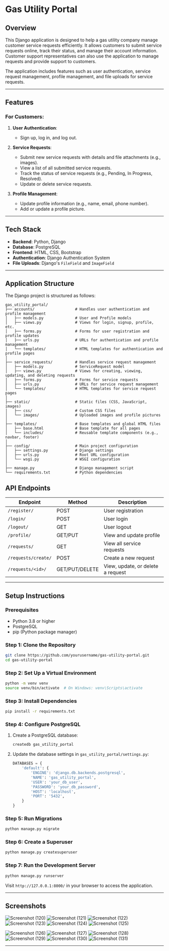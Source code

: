 # Gas Utility Portal

## Overview
This Django application is designed to help a gas utility company manage customer service requests efficiently. It allows customers to submit service requests online, track their status, and manage their account information. Customer support representatives can also use the application to manage requests and provide support to customers.

The application includes features such as user authentication, service request management, profile management, and file uploads for service requests.

---

## Features

### For Customers:
1. **User Authentication**:
   - Sign up, log in, and log out.

2. **Service Requests**:
   - Submit new service requests with details and file attachments (e.g., images).
   - View a list of all submitted service requests.
   - Track the status of service requests (e.g., Pending, In Progress, Resolved).
   - Update or delete service requests.

3. **Profile Management**:
   - Update profile information (e.g., name, email, phone number).
   - Add or update a profile picture.

---

## Tech Stack
- **Backend**: Python, Django
- **Database**: PostgreSQL
- **Frontend**: HTML, CSS, Bootstrap
- **Authentication**: Django Authentication System
- **File Uploads**: Django's `FileField` and `ImageField`

---

## Application Structure
The Django project is structured as follows:

```
gas_utility_portal/
├── accounts/                  # Handles user authentication and profile management
│   ├── models.py              # User and Profile models
│   ├── views.py               # Views for login, signup, profile, etc.
│   ├── forms.py               # Forms for user registration and profile updates
│   ├── urls.py                # URLs for authentication and profile management
│   └── templates/             # HTML templates for authentication and profile pages
│
├── service_requests/          # Handles service request management
│   ├── models.py              # ServiceRequest model
│   ├── views.py               # Views for creating, viewing, updating, and deleting requests
│   ├── forms.py               # Forms for service requests
│   ├── urls.py                # URLs for service request management
│   └── templates/             # HTML templates for service request pages
│
├── static/                    # Static files (CSS, JavaScript, images)
│   ├── css/                   # Custom CSS files
│   └── images/                # Uploaded images and profile pictures
│
├── templates/                 # Base templates and global HTML files
│   ├── base.html              # Base template for all pages
│   └── includes/              # Reusable template components (e.g., navbar, footer)
│
├── config/                    # Main project configuration
│   ├── settings.py            # Django settings
│   ├── urls.py                # Root URL configuration
│   └── wsgi.py                # WSGI configuration
│
├── manage.py                  # Django management script
└── requirements.txt           # Python dependencies
```

## API Endpoints
| Endpoint | Method | Description |
|----------|--------|-------------|
| `/register/` | POST | User registration |
| `/login/` | POST | User login |
| `/logout/` | GET | User logout |
| `/profile/` | GET/PUT | View and update profile |
| `/requests/` | GET | View all service requests |
| `/requests/create/` | POST | Create a new request |
| `/requests/<id>/` | GET/PUT/DELETE | View, update, or delete a request |
---

## Setup Instructions

### Prerequisites
- Python 3.8 or higher
- PostgreSQL
- pip (Python package manager)

### Step 1: Clone the Repository
```bash
git clone https://github.com/yourusername/gas-utility-portal.git
cd gas-utility-portal
```

### Step 2: Set Up a Virtual Environment
```bash
python -m venv venv
source venv/bin/activate  # On Windows: venv\Scripts\activate
```

### Step 3: Install Dependencies
```bash
pip install -r requirements.txt
```

### Step 4: Configure PostgreSQL
1. Create a PostgreSQL database:
   ```bash
   createdb gas_utility_portal
   ```
2. Update the database settings in `gas_utility_portal/settings.py`:
   ```python
   DATABASES = {
       'default': {
           'ENGINE': 'django.db.backends.postgresql',
           'NAME': 'gas_utility_portal',
           'USER': 'your_db_user',
           'PASSWORD': 'your_db_password',
           'HOST': 'localhost',
           'PORT': '5432',
       }
   }
   ```

### Step 5: Run Migrations
```bash
python manage.py migrate
```

### Step 6: Create a Superuser
```bash
python manage.py createsuperuser
```

### Step 7: Run the Development Server
```bash
python manage.py runserver
```

Visit `http://127.0.0.1:8000/` in your browser to access the application.

---

## Screenshots
![Screenshot (120)](https://github.com/user-attachments/assets/aaf52aac-1e0c-4863-b705-bcb4600ef4db)
![Screenshot (121)](https://github.com/user-attachments/assets/c730db24-3b22-48e9-ae48-26218d563cbf)
![Screenshot (122)](https://github.com/user-attachments/assets/96138f31-9544-4a49-9ec1-c1eab33373cd)
![Screenshot (123)](https://github.com/user-attachments/assets/9c8b7f26-1932-4b68-9285-5774916c6193)
![Screenshot (124)](https://github.com/user-attachments/assets/0295ce6b-40f8-4569-905e-e7bf4206672d)
![Screenshot (125)](https://github.com/user-attachments/assets/5ef7ee0d-1b24-43b0-8b49-ed6b96d70b31)

![Screenshot (126)](https://github.com/user-attachments/assets/7da750fb-dfbc-4d3a-b310-b8c08b2df0b7)
![Screenshot (127)](https://github.com/user-attachments/assets/0523456e-8e56-4fda-8f82-d0888d7f0a98)
![Screenshot (128)](https://github.com/user-attachments/assets/4b75f89f-a325-4693-8067-2f7e2f0d2cf4)
![Screenshot (129)](https://github.com/user-attachments/assets/7ef2280a-7e7e-49c7-bff0-878b0a5fbda3)
![Screenshot (130)](https://github.com/user-attachments/assets/12b77742-3166-4b9c-bba4-1a859a1cfdca)
![Screenshot (131)](https://github.com/user-attachments/assets/3649fef2-eced-4489-b3df-022b2d37807e)







---




